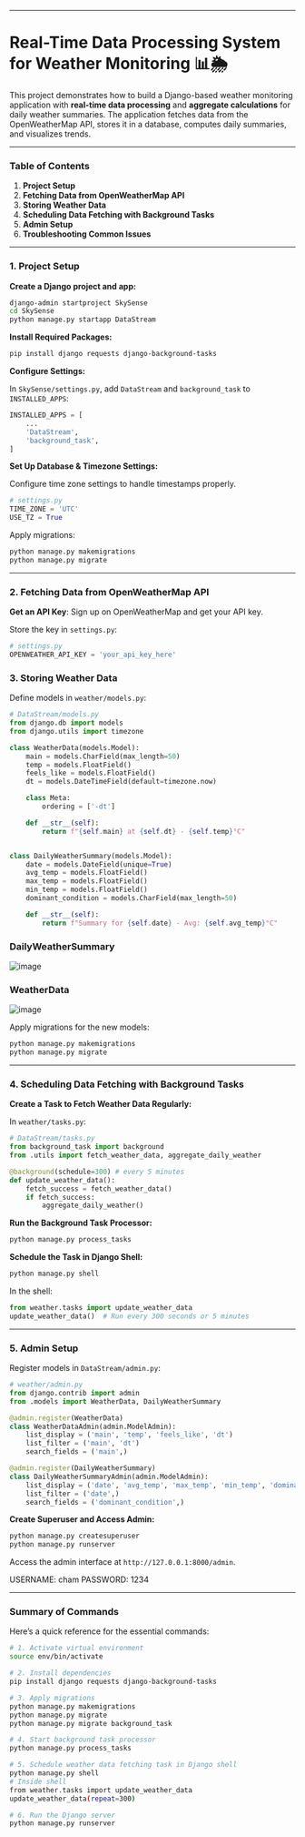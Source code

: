 
---

# Real-Time Data Processing System for Weather Monitoring 📊🌦️

This project demonstrates how to build a Django-based weather monitoring application with **real-time data processing** and **aggregate calculations** for daily weather summaries. The application fetches data from the OpenWeatherMap API, stores it in a database, computes daily summaries, and visualizes trends.

---

### Table of Contents

1. **Project Setup**
2. **Fetching Data from OpenWeatherMap API**
3. **Storing Weather Data**
4. **Scheduling Data Fetching with Background Tasks**
5. **Admin Setup**
6. **Troubleshooting Common Issues**

---

### 1. Project Setup

**Create a Django project and app:**

```bash
django-admin startproject SkySense
cd SkySense
python manage.py startapp DataStream
```

**Install Required Packages:**

```bash
pip install django requests django-background-tasks
```

**Configure Settings:**

In `SkySense/settings.py`, add `DataStream` and `background_task` to `INSTALLED_APPS`:

```python
INSTALLED_APPS = [
    ...
    'DataStream',
    'background_task',
]
```

**Set Up Database & Timezone Settings:**

Configure time zone settings to handle timestamps properly.

```python
# settings.py
TIME_ZONE = 'UTC'
USE_TZ = True
```

Apply migrations:

```bash
python manage.py makemigrations
python manage.py migrate
```

---

### 2. Fetching Data from OpenWeatherMap API

**Get an API Key**: Sign up on OpenWeatherMap and get your API key.

Store the key in `settings.py`:

```python
# settings.py
OPENWEATHER_API_KEY = 'your_api_key_here'
```



### 3. Storing Weather Data

Define models in `weather/models.py`:

```python
# DataStream/models.py
from django.db import models
from django.utils import timezone

class WeatherData(models.Model):
    main = models.CharField(max_length=50)
    temp = models.FloatField()
    feels_like = models.FloatField()
    dt = models.DateTimeField(default=timezone.now)

    class Meta:
        ordering = ['-dt']

    def __str__(self):
        return f"{self.main} at {self.dt} - {self.temp}°C"


class DailyWeatherSummary(models.Model):
    date = models.DateField(unique=True)
    avg_temp = models.FloatField()
    max_temp = models.FloatField()
    min_temp = models.FloatField()
    dominant_condition = models.CharField(max_length=50)

    def __str__(self):
        return f"Summary for {self.date} - Avg: {self.avg_temp}°C"
```
### DailyWeatherSummary
![image](https://github.com/user-attachments/assets/ffe527ad-e885-4897-ae8b-044c9a4a0876)
### WeatherData
![image](https://github.com/user-attachments/assets/78a9a39d-fa2e-4948-a19a-bace4df00b3f)

Apply migrations for the new models:

```bash
python manage.py makemigrations
python manage.py migrate
```

---





### 4. Scheduling Data Fetching with Background Tasks

**Create a Task to Fetch Weather Data Regularly:**

In `weather/tasks.py`:

```python
# DataStream/tasks.py
from background_task import background
from .utils import fetch_weather_data, aggregate_daily_weather

@background(schedule=300) # every 5 minutes
def update_weather_data():
    fetch_success = fetch_weather_data()
    if fetch_success:
        aggregate_daily_weather()
```

**Run the Background Task Processor:**

```bash
python manage.py process_tasks
```

**Schedule the Task in Django Shell:**

```bash
python manage.py shell
```

In the shell:

```python
from weather.tasks import update_weather_data
update_weather_data()  # Run every 300 seconds or 5 minutes
```

---

### 5. Admin Setup

Register models in `DataStream/admin.py`:

```python
# weather/admin.py
from django.contrib import admin
from .models import WeatherData, DailyWeatherSummary

@admin.register(WeatherData)
class WeatherDataAdmin(admin.ModelAdmin):
    list_display = ('main', 'temp', 'feels_like', 'dt')
    list_filter = ('main', 'dt')
    search_fields = ('main',)

@admin.register(DailyWeatherSummary)
class DailyWeatherSummaryAdmin(admin.ModelAdmin):
    list_display = ('date', 'avg_temp', 'max_temp', 'min_temp', 'dominant_condition')
    list_filter = ('date',)
    search_fields = ('dominant_condition',)
```

**Create Superuser and Access Admin:**

```bash
python manage.py createsuperuser
python manage.py runserver
```

Access the admin interface at `http://127.0.0.1:8000/admin`.

USERNAME: cham
PASSWORD: 1234



---

### Summary of Commands

Here’s a quick reference for the essential commands:

```bash
# 1. Activate virtual environment
source env/bin/activate

# 2. Install dependencies
pip install django requests django-background-tasks

# 3. Apply migrations
python manage.py makemigrations
python manage.py migrate
python manage.py migrate background_task

# 4. Start background task processor
python manage.py process_tasks

# 5. Schedule weather data fetching task in Django shell
python manage.py shell
# Inside shell
from weather.tasks import update_weather_data
update_weather_data(repeat=300)

# 6. Run the Django server
python manage.py runserver
```

